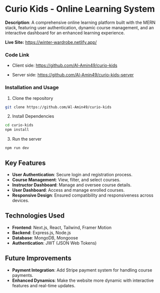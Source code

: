 # Curio Kids - Online Learning System

**Description**: A comprehensive online learning platform built with the MERN stack, featuring user authentication, dynamic course management, and an interactive dashboard for an enhanced learning experience.

**Live Site:** https://winter-wardrobe.netlify.app/


### Code Link
- Client side: https://github.com/Al-Amin49/curio-kids

- Server side: https://github.com/Al-Amin49/curio-kids-server

### Installation and Usage
1. Clone the repository
```bash
git clone https://github.com/Al-Amin49/curio-kids

```
2. Install Dependencies
```bash
cd curio-kids
npm install

```
3. Run the server
```
npm run dev
```

## Key Features
- **User Authentication**: Secure login and registration process.
- **Course Management**: View, filter, and select courses.
- **Instructor Dashboard**: Manage and oversee course details.
- **User Dashboard**: Access and manage enrolled courses.
- **Responsive Design**: Ensured compatibility and responsiveness across devices.

## Technologies Used
- **Frontend**: Next.js, React, Tailwind, Framer Motion
- **Backend**: Express.js, Node.js
- **Database**: MongoDB, Mongoose
- **Authentication**: JWT (JSON Web Tokens)

## Future Improvements
- **Payment Integration**: Add Stripe payment system for handling course payments.
- **Enhanced Dynamics**: Make the website more dynamic with interactive features and real-time updates.
